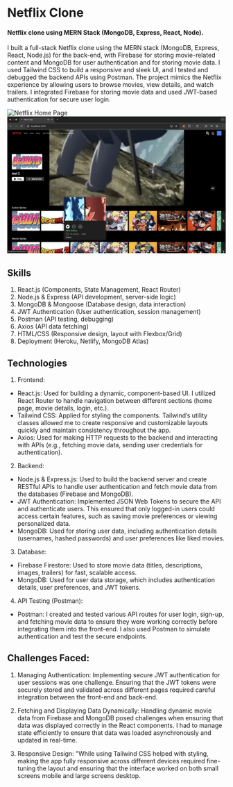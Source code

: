 # Netflix Clone 
#### Netflix clone using MERN Stack (MongoDB, Express, React, Node).
I built a full-stack Netflix clone using the MERN stack (MongoDB, Express, React, Node.js) for the back-end, with Firebase for storing movie-related content and MongoDB for user authentication and for storing movie data. I used Tailwind CSS to build a responsive and sleek UI, and I tested and debugged the backend APIs using Postman. The project mimics the Netflix experience by allowing users to browse movies, view details, and watch trailers. I integrated Firebase for storing movie data and used JWT-based authentication for secure user login.
<br />

![Netflix Home Page](https://github.com/tobyameer/netflix-clone/blob/main/NeftlixHomePage.png)
![Netflix Movie Page](https://github.com/tobyameer/netflix-clone/blob/main/NetflixMoviePage.png)


## Skills
1. React.js (Components, State Management, React Router)
2. Node.js & Express (API development, server-side logic)
3. MongoDB & Mongoose (Database design, data interaction)
4. JWT Authentication (User authentication, session management)
5. Postman (API testing, debugging)
6. Axios (API data fetching)
7. HTML/CSS (Responsive design, layout with Flexbox/Grid)
8. Deployment (Heroku, Netlify, MongoDB Atlas)

## Technologies
1. Frontend:
  * React.js: Used for building a dynamic, component-based UI. I utilized React Router to handle navigation between different sections (home page, movie details, login, etc.).
  * Tailwind CSS: Applied for styling the components. Tailwind’s utility classes allowed me to create responsive and customizable layouts quickly and maintain consistency throughout the app.
  * Axios: Used for making HTTP requests to the backend and interacting with APIs (e.g., fetching movie data, sending user credentials for authentication).
    
2. Backend:
  * Node.js & Express.js: Used to build the backend server and create RESTful APIs to handle user authentication and fetch movie data from the databases (Firebase and MongoDB).
  * JWT Authentication: Implemented JSON Web Tokens to secure the API and authenticate users. This ensured that only logged-in users could access certain features, such as saving movie preferences or viewing personalized data.
  * MongoDB: Used for storing user data, including authentication details (usernames, hashed passwords) and user preferences like liked movies.
    
3. Database:
  * Firebase Firestore: Used to store movie data (titles, descriptions, images, trailers) for fast, scalable access.
  * MongoDB: Used for user data storage, which includes authentication details, user preferences, and JWT tokens.
    
4. API Testing (Postman):
  * Postman: I created and tested various API routes for user login, sign-up, and fetching movie data to ensure they were working correctly before integrating them into the front-end. I also used Postman to simulate authentication and test the secure endpoints.
    
## Challenges Faced:
1. Managing Authentication: Implementing secure JWT authentication for user sessions was one challenge. Ensuring that the JWT tokens were securely stored and validated across different pages required careful integration between the front-end and back-end.

2. Fetching and Displaying Data Dynamically: Handling dynamic movie data from Firebase and MongoDB posed challenges when ensuring that data was displayed correctly in the React components. I had to manage state efficiently to ensure that data was loaded asynchronously and updated in real-time.

3. Responsive Design: "While using Tailwind CSS helped with styling, making the app fully responsive across different devices required fine-tuning the layout and ensuring that the interface worked on both small screens mobile and large screens desktop.








  



